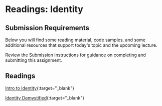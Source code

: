 # Readings: Identity

## Submission Requirements

Below you will find some reading material, code samples, and some additional resources that support today's topic and the upcoming lecture.

Review the Submission Instructions for guidance on completing and submitting this assignment.

## Readings

[Intro to Identity](https://docs.microsoft.com/en-us/aspnet/core/security/authentication/identity?view=aspnetcore-2.1&tabs=visual-studio%2Caspnetcore2x){:target="_blank"}

<!-- Mix it up! Create the questions with pointed answers, fill in the blank, or opinion/open ended -->

[Identity Demystified](https://digitalmccullough.com/posts/aspnetcore-auth-system-demystified.html){:target="_blank"}

<!-- Mix it up! Create the questions with pointed answers, fill in the blank, or opinion/open ended -->
